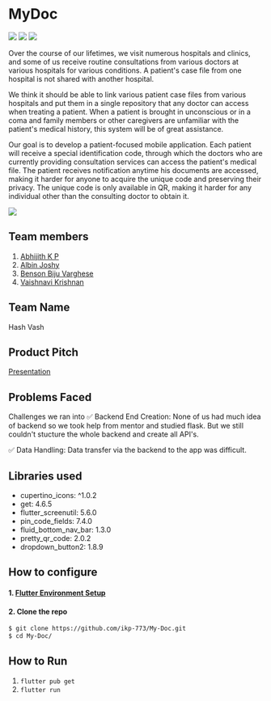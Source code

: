 # MyDoc

![](https://img.shields.io/badge/CONTRIBUTORS-4-brightgreen?color=green&style=for-the-badge) 
![](https://img.shields.io/github/languages/top/ikp-773/My-Doc?style=for-the-badge) 
![](https://img.shields.io/github/languages/code-size/ikp-773/My-Doc?color=orange&style=for-the-badge) 

Over the course of our lifetimes, we visit numerous hospitals and clinics, and some of us receive routine consultations from various doctors at various hospitals for various conditions. A patient's case file from one hospital is not shared with another hospital.

We think it should be able to link various patient case files from various hospitals and put them in a single repository that any doctor can access when treating a patient. When a patient is brought in unconscious or in a coma and family members or other caregivers are unfamiliar with the patient's medical history, this system will be of great assistance.

Our goal is to develop a patient-focused mobile application. Each patient will receive a special identification code, through which the doctors who are currently providing consultation services can access the patient's medical file. The patient receives notification anytime his documents are accessed, making it harder for anyone to acquire the unique code and preserving their privacy. The unique code is only available in QR, making it harder for any individual other than the consulting doctor to obtain it.

[![](https://img.shields.io/badge/APK-MyDoc-brightgreen?color=purple&style=for-the-badge)](https://drive.google.com/file/d/1hElPRyG5x5F_wlYV4H8NnKgtM5gLbnea/view?usp=sharing)

## Team members
1. [Abhijith K P](https://github.com/ikp-773)
2. [Albin Joshy](https://github.com/Albin-Joshy)
3. [Benson Biju Varghese](https://www.linkedin.com/in/benson-biju-varghese)
4. [Vaishnavi Krishnan](https://github.com/vk2k01)

## Team Name
Hash Vash
 
## Product Pitch

[Presentation](https://www.canva.com/design/DAFRIvGzPEo/y03rSp-Ur2hw0sdFmRhd1A/view?utm_content=DAFRIvGzPEo&utm_campaign=designshare&utm_medium=link2&utm_source=sharebutton)



## Problems Faced

Challenges we ran into
✅ Backend End Creation: None of us had much idea of backend so we took help from mentor and studied flask. But we still couldn't stucture the whole backend and create all API's.

✅ Data Handling: Data transfer via the backend to the app was difficult.



## Libraries used
-   cupertino_icons: ^1.0.2
-   get: 4.6.5
-   flutter_screenutil: 5.6.0
-   pin_code_fields: 7.4.0
-   fluid_bottom_nav_bar: 1.3.0
-   pretty_qr_code: 2.0.2
-   dropdown_button2: 1.8.9

## How to configure

#### 1. [Flutter Environment Setup](https://flutter.dev/docs/get-started/install)

#### 2. Clone the repo

```sh
$ git clone https://github.com/ikp-773/My-Doc.git
$ cd My-Doc/
```

## How to Run

1. `flutter pub get`
2. `flutter run`

